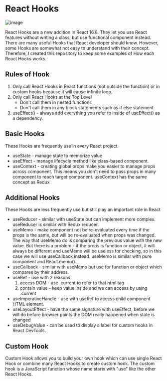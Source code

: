 # React Hooks
![image](https://img.shields.io/badge/React_hook-20232A?style=for-the-badge&logo=react&logoColor=61DAFB)

React Hooks are a new addition in React 16.8. They let you use React features without writing a class, but use functional component instead. There are many useful Hooks that React developer should know. However, some Hooks are somewhat not easy to understand with their concept. Therefore, I created this repository to keep some examples of How each React Hooks works.

## Rules of Hook
1. Only call React Hooks in React functions (not outside the function) or in custom hooks because it will cause infinite loop.
2. Only call React Hooks at the Top Level
   - Don't call them in nested functions
   - Don't call them in any block statements such as if else statement
3. useEffect() - always add everything you refer to inside of useEffect()
as a dependency.

## Basic Hooks
These Hooks are frequently use in every React project.
- useState - manage state to memorize value
- useEffect - manage lifecycle method like class-based component.
- useContext - creating global props make you easier to manage props across component. This means you don't need to pass props in many component to reach target component. useContext has the same concept as Redux

## Additional Hooks 
These Hooks are less frequently use but still play an important role in React

- useReducer - similar with useState but can implement more complex. useReducer is similar with Redux reducer.
- useMemo - make component not be re-evaluated every time if the props is the same, but will be re-evaluated when props was changed. The way that
useMemo do is comparing the previous value with the new value. But there is a problem - if the props is function or object, it will always be different and useMemo will be useless for checking, so in this case we will use useCallback instead. useMemo is similar with pure component and React.memo().
- useCallback - similar with useMemo but use for function or object which compares by their address.
- useRef - use with 2 reasons
   1. access DOM - use .current to refer to that html tag
   2. contain value - keep value inside and we can access by using .current
- useImperativeHandle - use with useRef to access child component HTML element.
-  useLayoutEffect - have the same signature with useEffect,
    before we will do before browser paints the DOM
    really happened when state is changed
- useDebugValue - can be used to display a label for custom hooks in React DevTools.

## Custom Hook
Custom Hook allows you to build your own hook which can use single React Hook or combine many React Hooks to create custom hook. The custom hook is a JavaScript function whose name starts with "use" like the other React Hooks.